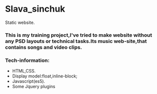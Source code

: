 # Slava_sinchuk
Static website.

### This is my training project,I've tried to make  website without any PSD layouts or technical tasks.Its music web-site,that contains songs and video clips.


### Tech-information:
- HTML,CSS.
- Display model:float,inline-block;
- Javascript(es5).
- Some Jquery plugins

